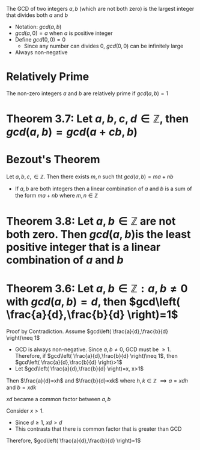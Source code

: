The GCD of two integers $a,b$ (which are not both zero) is the largest integer that divides both $a$ and $b$
- Notation: $gcd(a,b)$
- $gcd(a,0)=a$ when $a$ is positive integer
- Define $gcd(0,0)=0$
	- Since any number can divides 0, $gcd(0,0)$ can be infinitely large
- Always non-negative

# Relatively Prime
The non-zero integers $a$ and $b$ are relatively prime if $gcd(a,b)=1$

# Theorem 3.7: Let $a,b,c,d\in\mathbb{Z}$, then $gcd(a,b)=gcd(a+cb, b)$

# Bezout's Theorem
Let $a,b,c,\in\mathbb{Z}$. Then there exists $m,n$ such tht $gcd(a,b)=ma+nb$
- If $a,b$ are both integers then a linear combination of $a$ and $b$ is a sum of the form $ma+nb$ where $m,n\in\mathbb{Z}$

# Theorem 3.8: Let $a,b\in\mathbb{Z}$ are not both zero. Then $gcd(a,b)$is the least positive integer that is a linear combination of $a$ and $b$

# Theorem 3.6: Let $a,b\in\mathbb{Z}: a,b \neq 0$ with $gcd(a,b)=d$, then $gcd\left( \frac{a}{d},\frac{b}{d} \right)=1$
Proof by Contradiction. Assume $gcd\left( \frac{a}{d},\frac{b}{d} \right)\neq 1$ 
- GCD is always non-negative. Since $a,b\neq 0$, GCD must be $\ge {1}$. Therefore, if $gcd\left( \frac{a}{d},\frac{b}{d} \right)\neq 1$, then $gcd\left( \frac{a}{d},\frac{b}{d} \right)>1$
- Let $gcd\left( \frac{a}{d},\frac{b}{d} \right)=x, x>1$

Then $\frac{a}{d}=xh$ and $\frac{b}{d}=xk$ where $h,k\in\mathbb{Z}$
 $\implies a=xdh$ and $b=xdk$

$xd$ became a common factor between $a,b$

Consider $x>1$.
- Since $d\geq 1$, $xd>d$
- This contrasts that there is common factor that is greater than GCD

Therefore, $gcd\left( \frac{a}{d},\frac{b}{d} \right)=1$


